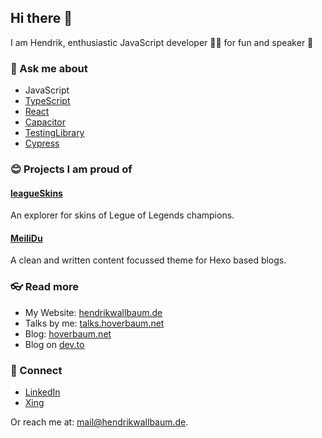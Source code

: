 ## Hi there 👋

I am Hendrik, enthusiastic JavaScript developer 🧑‍💻 for fun and speaker 🎤

### 💬 Ask me about

- JavaScript
- [TypeScript](https://www.typescriptlang.org/)
- [React](https://reactjs.org/)
- [Capacitor](https://capacitorjs.com/)
- [TestingLibrary](https://testing-library.com/)
- [Cypress](https://www.cypress.io/)

### 😊 Projects I am proud of

#### [leagueSkins](https://leagueskins.wallbaum.dev/)

An explorer for skins of Legue of Legends champions.

#### [MeiliDu](https://github.com/HoverBaum/meilidu-hexo)

A clean and written content focussed theme for Hexo based blogs.

### 👓 Read more

- My Website: [hendrikwallbaum.de](https://hendrikwallbaum.de/)
- Talks by me: [talks.hoverbaum.net](https://talks.hoverbaum.net/)
- Blog: [hoverbaum.net](https://hoverbaum.net/)
- Blog on [dev.to](https://dev.to/hoverbaum)

### 🤝 Connect

- [LinkedIn](https://www.linkedin.com/in/hendrik-wallbaum-196432113/)
- [Xing](https://www.xing.com/profile/Hendrik_Wallbaum2/cv)

Or reach me at: [mail@hendrikwallbaum.de](mailto:mail@hendrikwallbaum.de).
